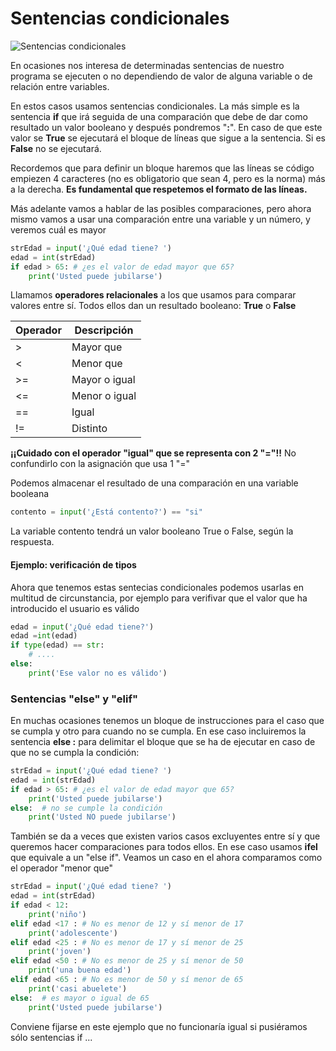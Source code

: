# Sentencias condicionales

![Sentencias condicionales](./images/Condición.png)

En ocasiones nos interesa de determinadas sentencias de nuestro programa se ejecuten o no dependiendo de valor de alguna variable o de relación entre variables.

En estos casos usamos sentencias condicionales. La más simple es la sentencia **if** que irá seguida de una comparación que debe de dar como resultado un valor booleano y después pondremos "**:**". En caso de que este valor se **True** se ejecutará el bloque de líneas que sigue a la sentencia. Si es **False** no se ejecutará.

Recordemos que para definir un bloque haremos que las líneas se código empiezen 4 caracteres (no es obligatorio que sean 4, pero es la norma) más a la derecha. **Es fundamental que respetemos el formato de las líneas.**

Más adelante vamos a hablar de las posibles comparaciones, pero ahora mismo vamos a usar una comparación entre una variable y un número, y veremos cuál es mayor

```python
strEdad = input('¿Qué edad tiene? ')
edad = int(strEdad)
if edad > 65: # ¿es el valor de edad mayor que 65?
    print('Usted puede jubilarse')
```

Llamamos **operadores relacionales** a los que usamos para comparar valores entre sí. Todos ellos dan un resultado booleano: **True** o **False**

Operador|Descripción
---|---
>|Mayor que
<|Menor que
>=|Mayor o igual
<=|Menor o igual
==|Igual
!=|Distinto

**¡¡Cuidado con el operador "igual" que se representa con 2 "="!!** No confundirlo con la asignación que usa 1 "="

Podemos almacenar el resultado de una comparación en una variable booleana

```python
contento = input('¿Está contento?') == "si"
```

La variable contento tendrá un valor booleano True o False, según la respuesta.

#### Ejemplo: verificación de tipos

Ahora que tenemos estas sentecias condicionales podemos usarlas en multitud de circunstancia, por ejemplo para verifivar que el valor que ha introducido el usuario es válido

```python
edad = input('¿Qué edad tiene?')
edad =int(edad)
if type(edad) == str:
    # ....
else:
    print('Ese valor no es válido')

```

### Sentencias "else" y "elif"


En muchas ocasiones tenemos un bloque de instrucciones para el caso que se cumpla y otro para cuando no se cumpla. En ese caso incluiremos la sentencia **else :** para delimitar el bloque que se ha de ejecutar en caso de que no se cumpla la condición:

```python
strEdad = input('¿Qué edad tiene? ')
edad = int(strEdad)
if edad > 65: # ¿es el valor de edad mayor que 65?
    print('Usted puede jubilarse')
else:  # no se cumple la condición
    print('Usted NO puede jubilarse')
```

También se da a veces que existen varios casos excluyentes entre sí y que queremos hacer comparaciones para todos ellos. En ese caso usamos **ifel** que equivale a un "else if". Veamos un caso en el ahora comparamos como el operador "menor que"

```python
strEdad = input('¿Qué edad tiene? ')
edad = int(strEdad)
if edad < 12: 
    print('niño')
elif edad <17 : # No es menor de 12 y sí menor de 17
    print('adolescente')
elif edad <25 : # No es menor de 17 y sí menor de 25
    print('joven')    
elif edad <50 : # No es menor de 25 y sí menor de 50
    print('una buena edad')
elif edad <65 : # No es menor de 50 y sí menor de 65
    print('casi abuelete')
else:  # es mayor o igual de 65
    print('Usted puede jubilarse')
```

Conviene fijarse en este ejemplo que no funcionaría igual si pusiéramos sólo sentencias if ...


